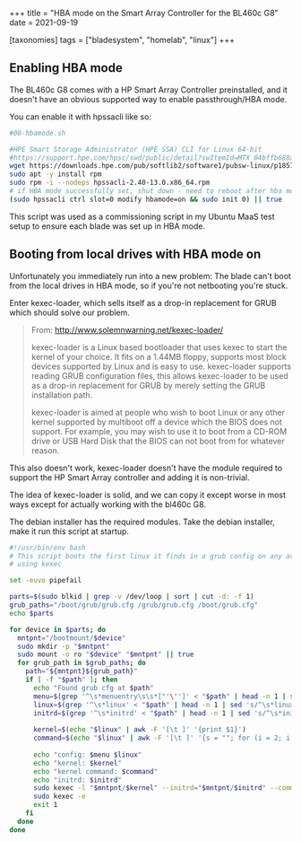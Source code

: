 +++
title = "HBA mode on the Smart Array Controller for the BL460c G8"
date = 2021-09-19

[taxonomies]
tags = ["bladesystem", "homelab", "linux"]
+++

## Enabling HBA mode

The BL460c G8 comes with a HP Smart Array Controller preinstalled, and it doesn't have an obvious supported way to enable passthrough/HBA mode.

You can enable it with hpssacli like so:

```bash
#00-hbamode.sh

#HPE Smart Storage Administrator (HPE SSA) CLI for Linux 64-bit
#https://support.hpe.com/hpsc/swd/public/detail?swItemId=MTX_04bffb688a73438598fef81ddd
wget https://downloads.hpe.com/pub/softlib2/software1/pubsw-linux/p1857046646/v114618/hpssacli-2.40-13.0.x86_64.rpm
sudo apt -y install rpm
sudo rpm -i --nodeps hpssacli-2.40-13.0.x86_64.rpm
# if HBA mode successfully set, shut down - need to reboot after hba mode set or commissioning will be wrong
(sudo hpssacli ctrl slot=0 modify hbamode=on && sudo init 0) || true
```

This script was used as a commissioning script in my Ubuntu MaaS test setup to ensure each blade was set up in HBA mode.

## Booting from local drives with HBA mode on

Unfortunately you immediately run into a new problem: The blade can't boot from the local drives in HBA mode, so if you're not netbooting you're stuck.

Enter kexec-loader, which sells itself as a drop-in replacement for GRUB which should solve our problem.

> From: http://www.solemnwarning.net/kexec-loader/
> 
>  kexec-loader is a Linux based bootloader that uses kexec to start the kernel of your choice. It fits on a 1.44MB floppy, supports most block devices supported by Linux and is easy to use. kexec-loader supports reading GRUB configuration files, this allows kexec-loader to be used as a drop-in replacement for GRUB by merely setting the GRUB installation path.
> 
> kexec-loader is aimed at people who wish to boot Linux or any other kernel supported by multiboot off a device which the BIOS does not support. For example, you may wish to use it to boot from a CD-ROM drive or USB Hard Disk that the BIOS can not boot from for whatever reason. 

This also doesn't work, kexec-loader doesn't have the module required to support the HP Smart Array controller and adding it is non-trivial.

The idea of kexec-loader is solid, and we can copy it except worse in most ways except for actually working with the bl460c G8.

The debian installer has the required modules. Take the debian installer, make it run this script at startup.

```bash
#!/usr/bin/env bash
# This script boots the first linux it finds in a grub config on any available mount point
# using kexec

set -euvo pipefail

parts=$(sudo blkid | grep -v /dev/loop | sort | cut -d: -f 1)
grub_paths="/boot/grub/grub.cfg /grub/grub.cfg /boot/grub.cfg"
echo $parts

for device in $parts; do
  mntpnt="/bootmount/$device"
  sudo mkdir -p "$mntpnt"
  sudo mount -o ro "$device" "$mntpnt" || true
  for grub_path in $grub_paths; do
    path="${mntpnt}${grub_path}"
    if [ -f "$path" ]; then
      echo "Found grub cfg at $path"
      menu=$(grep '^\s*menuentry\s\s*["'\'']' < "$path" | head -n 1 | sed 's/^\s*//g' || true)
      linux=$(grep '^\s*linux' < "$path" | head -n 1 | sed 's/^\s*linux\s*//' | sed 's/\s*$//' || true)
      initrd=$(grep '^\s*initrd' < "$path" | head -n 1 | sed 's/^\s*initrd\s*//' | sed 's/\s*$//' || true)
      
      kernel=$(echo "$linux" | awk -F '[\t ]' '{print $1}')
      command=$(echo "$linux" | awk -F '[\t ]' '{s = ""; for (i = 2; i <= NF; i++) s = s $i " "; print s}')
      
      echo "config: $menu $linux"
      echo "kernel: $kernel"
      echo "kernel command: $command"
      echo "initrd: $initrd"
      sudo kexec -l "$mntpnt/$kernel" --initrd="$mntpnt/$initrd" --command-line="$command"
      sudo kexec -e
      exit 1
    fi
  done
done
```
